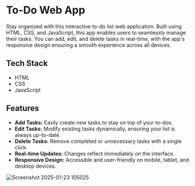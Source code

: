 # To-Do Web App

Stay organized with this interactive to-do list web application. Built using HTML, CSS, and JavaScript, this app enables users to seamlessly manage their tasks. You can add, edit, and delete tasks in real-time, with the app's responsive design ensuring a smooth experience across all devices.

## Tech Stack
- HTML
- CSS
- JavaScript

## Features
- **Add Tasks:** Easily create new tasks to stay on top of your to-dos.
- **Edit Tasks:** Modify existing tasks dynamically, ensuring your list is always up-to-date.
- **Delete Tasks:** Remove completed or unnecessary tasks with a single click.
- **Real-time Updates:** Changes reflect immediately on the interface.
- **Responsive Design:** Accessible and user-friendly on mobile, tablet, and desktop devices.

![Screenshot 2025-01-23 105025](https://github.com/user-attachments/assets/a4605565-f89d-4d71-a54e-663027abc237)
